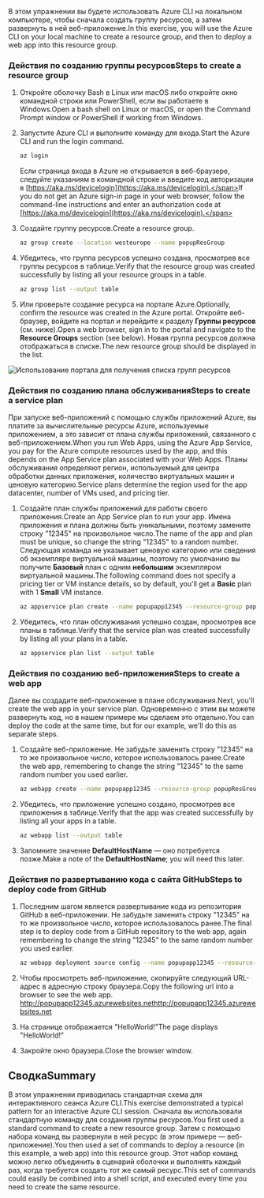 
<span data-ttu-id="38716-101">В этом упражнении вы будете использовать Azure CLI на локальном компьютере, чтобы сначала создать группу ресурсов, а затем развернуть в ней веб-приложение.</span><span class="sxs-lookup"><span data-stu-id="38716-101">In this exercise, you will use the Azure CLI on your local machine to create a resource group, and then to deploy a web app into this resource group.</span></span> 

### <a name="steps-to-create-a-resource-group"></a><span data-ttu-id="38716-102">Действия по созданию группы ресурсов</span><span class="sxs-lookup"><span data-stu-id="38716-102">Steps to create a resource group</span></span>
1. <span data-ttu-id="38716-103">Откройте оболочку Bash в Linux или macOS либо откройте окно командной строки или PowerShell, если вы работаете в Windows.</span><span class="sxs-lookup"><span data-stu-id="38716-103">Open a bash shell on Linux or macOS, or open the Command Prompt window or PowerShell if working from Windows.</span></span>

1. <span data-ttu-id="38716-104">Запустите Azure CLI и выполните команду для входа.</span><span class="sxs-lookup"><span data-stu-id="38716-104">Start the Azure CLI and run the login command.</span></span>

    ```bash
    az login
    ```
    <span data-ttu-id="38716-105">Если страница входа в Azure не открывается в веб-браузере, следуйте указаниям в командной строке и введите код авторизации в [https://aka.ms/devicelogin](https://aka.ms/devicelogin).</span><span class="sxs-lookup"><span data-stu-id="38716-105">If you do not get an Azure sign-in page in your web browser, follow the command-line instructions and enter an authorization code at [https://aka.ms/devicelogin](https://aka.ms/devicelogin).</span></span>

1. <span data-ttu-id="38716-106">Создайте группу ресурсов.</span><span class="sxs-lookup"><span data-stu-id="38716-106">Create a resource group.</span></span>

    ```bash
    az group create --location westeurope --name popupResGroup
    ```

1. <span data-ttu-id="38716-107">Убедитесь, что группа ресурсов успешно создана, просмотрев все группы ресурсов в таблице.</span><span class="sxs-lookup"><span data-stu-id="38716-107">Verify that the resource group was created successfully by listing all your resource groups in a table.</span></span>

    ```bash
    az group list --output table
    ```
1. <span data-ttu-id="38716-108">Или проверьте создание ресурса на портале Azure.</span><span class="sxs-lookup"><span data-stu-id="38716-108">Optionally, confirm the resource was created in the Azure portal.</span></span> <span data-ttu-id="38716-109">Откройте веб-браузер, войдите на портал и перейдите к разделу **Группы ресурсов** (см. ниже).</span><span class="sxs-lookup"><span data-stu-id="38716-109">Open a web browser, sign in to the portal and navigate to the **Resource Groups** section (see below).</span></span> <span data-ttu-id="38716-110">Новая группа ресурсов должна отображаться в списке.</span><span class="sxs-lookup"><span data-stu-id="38716-110">The new resource group should be displayed in the list.</span></span>

![Использование портала для получения списка групп ресурсов](../media-drafts/5-listing-resource-groups.png)

### <a name="steps-to-create-a-service-plan"></a><span data-ttu-id="38716-112">Действия по созданию плана обслуживания</span><span class="sxs-lookup"><span data-stu-id="38716-112">Steps to create a service plan</span></span>
<span data-ttu-id="38716-113">При запуске веб-приложений с помощью службы приложений Azure, вы платите за вычислительные ресурсы Azure, используемые приложением, а это зависит от плана службы приложений, связанного с веб-приложением.</span><span class="sxs-lookup"><span data-stu-id="38716-113">When you run Web Apps, using the Azure App Service, you pay for the Azure compute resources used by the app, and this depends on the App Service plan associated with your Web Apps.</span></span> <span data-ttu-id="38716-114">Планы обслуживания определяют регион, используемый для центра обработки данных приложения, количество виртуальных машин и ценовую категорию.</span><span class="sxs-lookup"><span data-stu-id="38716-114">Service plans determine the region used for the app datacenter, number of VMs used, and pricing tier.</span></span>

1. <span data-ttu-id="38716-115">Создайте план службы приложений для работы своего приложения.</span><span class="sxs-lookup"><span data-stu-id="38716-115">Create an App Service plan to run your app.</span></span> <span data-ttu-id="38716-116">Имена приложения и плана должны быть уникальными, поэтому замените строку "12345" на произвольное число.</span><span class="sxs-lookup"><span data-stu-id="38716-116">The name of the app and plan must be unique, so change the string "12345" to a random number.</span></span> <span data-ttu-id="38716-117">Следующая команда не указывает ценовую категорию или сведения об экземпляре виртуальной машины, поэтому по умолчанию вы получите **Базовый** план с одним **небольшим** экземпляром виртуальной машины.</span><span class="sxs-lookup"><span data-stu-id="38716-117">The following command does not specify a pricing tier or VM instance details, so by default, you'll get a **Basic** plan with 1 **Small** VM instance.</span></span>

    ```bash
    az appservice plan create --name popupapp12345 --resource-group popupResGroup --location westeurope
    ```

1. <span data-ttu-id="38716-118">Убедитесь, что план обслуживания успешно создан, просмотрев все планы в таблице.</span><span class="sxs-lookup"><span data-stu-id="38716-118">Verify that the service plan was created successfully by listing all your plans in a table.</span></span>

    ```bash
    az appservice plan list --output table
    ```

### <a name="steps-to-create-a-web-app"></a><span data-ttu-id="38716-119">Действия по созданию веб-приложения</span><span class="sxs-lookup"><span data-stu-id="38716-119">Steps to create a web app</span></span>
<span data-ttu-id="38716-120">Далее вы создадите веб-приложение в плане обслуживания.</span><span class="sxs-lookup"><span data-stu-id="38716-120">Next, you'll create the web app in your service plan.</span></span> <span data-ttu-id="38716-121">Одновременно с этим вы можете развернуть код, но в нашем примере мы сделаем это отдельно.</span><span class="sxs-lookup"><span data-stu-id="38716-121">You can deploy the code at the same time, but for our example, we'll do this as separate steps.</span></span>

1. <span data-ttu-id="38716-122">Создайте веб-приложение. Не забудьте заменить строку "12345" на то же произвольное число, которое использовалось ранее.</span><span class="sxs-lookup"><span data-stu-id="38716-122">Create the web app, remembering to change the string "12345" to the same random number you used earlier.</span></span>
    ```bash
    az webapp create --name popupapp12345 --resource-group popupResGroup --plan popupapp12345
    ```

1. <span data-ttu-id="38716-123">Убедитесь, что приложение успешно создано, просмотрев все приложения в таблице.</span><span class="sxs-lookup"><span data-stu-id="38716-123">Verify that the app was created successfully by listing all your apps in a table.</span></span>

    ```bash
    az webapp list --output table
    ```

1. <span data-ttu-id="38716-124">Запомните значение **DefaultHostName** — оно потребуется позже.</span><span class="sxs-lookup"><span data-stu-id="38716-124">Make a note of the **DefaultHostName**; you will need this later.</span></span>

### <a name="steps-to-deploy-code-from-github"></a><span data-ttu-id="38716-125">Действия по развертыванию кода с сайта GitHub</span><span class="sxs-lookup"><span data-stu-id="38716-125">Steps to deploy code from GitHub</span></span>
1. <span data-ttu-id="38716-126">Последним шагом является развертывание кода из репозитория GitHub в веб-приложении. Не забудьте заменить строку "12345" на то же произвольное число, которое использовалось ранее.</span><span class="sxs-lookup"><span data-stu-id="38716-126">The final step is to deploy code from a GitHub repository to the web app, again remembering to change the string "12345" to the same random number you used earlier.</span></span>
    ```bash
    az webapp deployment source config --name popupapp12345 --resource-group popupResGroup --repo-url "https://github.com/Azure-Samples/php-docs-hello-world" --branch master --manual-integration
    ```

1. <span data-ttu-id="38716-127">Чтобы просмотреть веб-приложение, скопируйте следующий URL-адрес в адресную строку браузера.</span><span class="sxs-lookup"><span data-stu-id="38716-127">Copy the following url into a browser to see the web app.</span></span>
<span data-ttu-id="38716-128">http://popupapp12345.azurewebsites.net</span><span class="sxs-lookup"><span data-stu-id="38716-128">http://popupapp12345.azurewebsites.net</span></span>

1. <span data-ttu-id="38716-129">На странице отображается "HelloWorld!"</span><span class="sxs-lookup"><span data-stu-id="38716-129">The page displays "HelloWorld!"</span></span>

1. <span data-ttu-id="38716-130">Закройте окно браузера.</span><span class="sxs-lookup"><span data-stu-id="38716-130">Close the browser window.</span></span>

## <a name="summary"></a><span data-ttu-id="38716-131">Сводка</span><span class="sxs-lookup"><span data-stu-id="38716-131">Summary</span></span>
<span data-ttu-id="38716-132">В этом упражнении приводилась стандартная схема для интерактивного сеанса Azure CLI.</span><span class="sxs-lookup"><span data-stu-id="38716-132">This exercise demonstrated a typical pattern for an interactive Azure CLI session.</span></span> <span data-ttu-id="38716-133">Сначала вы использовали стандартную команду для создания группы ресурсов.</span><span class="sxs-lookup"><span data-stu-id="38716-133">You first used a standard command to create a new resource group.</span></span> <span data-ttu-id="38716-134">Затем с помощью набора команд вы развернули в ней ресурс (в этом примере — веб-приложение).</span><span class="sxs-lookup"><span data-stu-id="38716-134">You then used a set of commands to deploy a resource (in this example, a web app) into this resource group.</span></span> <span data-ttu-id="38716-135">Этот набор команд можно легко объединить в сценарий оболочки и выполнять каждый раз, когда требуется создать тот же самый ресурс.</span><span class="sxs-lookup"><span data-stu-id="38716-135">This set of commands could easily be combined into a shell script, and executed every time you need to create the same resource.</span></span>
